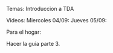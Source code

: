 Temas: 
Introduccion a TDA

Videos:
Miercoles 04/09:
Jueves 05/09:

Para el hogar:

Hacer la guia parte 3.

